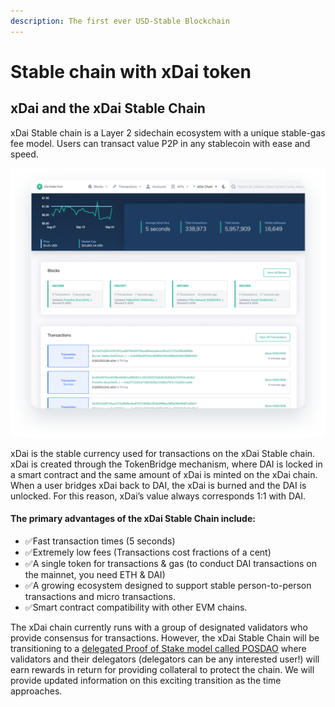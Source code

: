 ```yaml
---
description: The first ever USD-Stable Blockchain
---
```


# Stable chain with xDai token

## xDai and the xDai Stable Chain

xDai Stable chain is a Layer 2 sidechain ecosystem with a unique stable-gas fee model. Users can transact value P2P in any stablecoin with ease and speed.

![BlockScout blockchain explorer](.gitbook/assets/assets_-lprobmajcqj8gal7srx_-lpds5navreoe3ow8yau_-lpdsavgs0dkxho7gj0h_xdai_pic.png)

xDai is the stable currency used for transactions on the xDai Stable chain. xDai is created  through the TokenBridge mechanism, where DAI is locked in a smart contract and the same amount of xDai is minted on the xDai chain. When a user bridges xDai back to DAI, the xDai is burned and the DAI is unlocked. For this reason, xDai’s value always corresponds 1:1 with DAI.

#### **The primary advantages of the xDai Stable Chain include:**

* ✅Fast transaction times \(5 seconds\)
* ✅Extremely low fees \(Transactions cost fractions of a cent\)
* ✅A single token for transactions & gas \(to conduct DAI transactions on the mainnet, you need ETH & DAI\)
* ✅A growing ecosystem designed to support stable person-to-person transactions and micro transactions.
* ✅Smart contract compatibility with other EVM chains.

The xDai chain currently runs with a group of designated validators who provide consensus for transactions. However, the xDai Stable Chain will be transitioning to a [delegated Proof of Stake model called POSDAO](https://docs.xdaichain.com/about-xdai/posdao-whitepaper) where validators and their delegators \(delegators can be any interested user!\) will earn rewards in return for providing collateral to protect the chain. We will provide updated information on this exciting transition as the time approaches.

